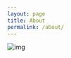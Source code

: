 ```yaml
---
layout: page
title: About
permalink: /about/
---
```


![img](https://avatars1.githubusercontent.com/u/54397485?s=460&u=835ccb445df0367d140866c31fd267642a5224eb&v=4)

